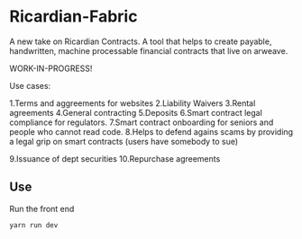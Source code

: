 # Ricardian-Fabric

A new take on Ricardian Contracts.
A tool that helps to create payable, handwritten, machine processable financial contracts that live on arweave.

WORK-IN-PROGRESS!

Use cases:

1.Terms and aggreements for websites
2.Liability Waivers
3.Rental agreements
4.General contracting
5.Deposits
6.Smart contract legal compliance for regulators.
7.Smart contract onboarding for seniors and people who cannot read code.
8.Helps to defend agains scams by providing a legal grip on smart contracts (users have somebody to sue)

9.Issuance of dept securities
10.Repurchase agreements

## Use

Run the front end

`yarn run dev`
